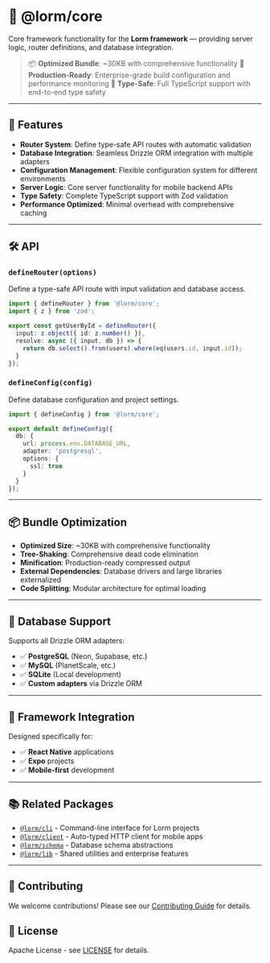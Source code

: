 # 🧠 @lorm/core

Core framework functionality for the **Lorm framework** — providing server logic, router definitions, and database integration.

> 📦 **Optimized Bundle**: ~30KB with comprehensive functionality
> 🚀 **Production-Ready**: Enterprise-grade build configuration and performance monitoring
> 🎯 **Type-Safe**: Full TypeScript support with end-to-end type safety

---

## 🚀 Features

- **Router System**: Define type-safe API routes with automatic validation
- **Database Integration**: Seamless Drizzle ORM integration with multiple adapters
- **Configuration Management**: Flexible configuration system for different environments
- **Server Logic**: Core server functionality for mobile backend APIs
- **Type Safety**: Complete TypeScript support with Zod validation
- **Performance Optimized**: Minimal overhead with comprehensive caching

---

## 🛠️ API

### `defineRouter(options)`

Define a type-safe API route with input validation and database access.

```ts
import { defineRouter } from '@lorm/core';
import { z } from 'zod';

export const getUserById = defineRouter({
  input: z.object({ id: z.number() }),
  resolve: async ({ input, db }) => {
    return db.select().from(users).where(eq(users.id, input.id));
  }
});
```

### `defineConfig(config)`

Define database configuration and project settings.

```ts
import { defineConfig } from '@lorm/core';

export default defineConfig({
  db: {
    url: process.env.DATABASE_URL,
    adapter: 'postgresql',
    options: {
      ssl: true
    }
  }
});
```

---

## 📦 Bundle Optimization

- **Optimized Size**: ~30KB with comprehensive functionality
- **Tree-Shaking**: Comprehensive dead code elimination
- **Minification**: Production-ready compressed output
- **External Dependencies**: Database drivers and large libraries externalized
- **Code Splitting**: Modular architecture for optimal loading

---

## 🔧 Database Support

Supports all Drizzle ORM adapters:

- ✅ **PostgreSQL** (Neon, Supabase, etc.)
- ✅ **MySQL** (PlanetScale, etc.)
- ✅ **SQLite** (Local development)
- ✅ **Custom adapters** via Drizzle ORM

---

## 🧩 Framework Integration

Designed specifically for:

- ✅ **React Native** applications
- ✅ **Expo** projects
- ✅ **Mobile-first** development

---

## 📚 Related Packages

- [`@lorm/cli`](../cli/README.md) - Command-line interface for Lorm projects
- [`@lorm/client`](../client/README.md) - Auto-typed HTTP client for mobile apps
- [`@lorm/schema`](../schema/README.md) - Database schema abstractions
- [`@lorm/lib`](../lib/README.md) - Shared utilities and enterprise features

---

## 🤝 Contributing

We welcome contributions! Please see our [Contributing Guide](../../../CONTRIBUTING.md) for details.

## 📄 License

Apache License - see [LICENSE](../../../LICENSE) for details.